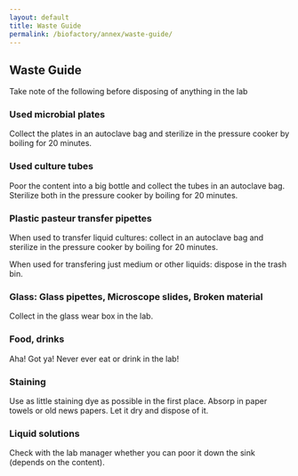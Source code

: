 ```yaml
---
layout: default
title: Waste Guide
permalink: /biofactory/annex/waste-guide/
---
```


## Waste Guide

Take note of the following before disposing of anything in the lab

### Used microbial plates

Collect the plates in an autoclave bag and sterilize in the pressure cooker by boiling for 20 minutes.

### Used culture tubes

Poor the content into a big bottle and collect the tubes in an autoclave bag. Sterilize both in the pressure cooker by boiling for 20 minutes.

### Plastic pasteur transfer pipettes

When used to transfer liquid cultures: collect in an autoclave bag and sterilize in the pressure cooker by boiling for 20 minutes.

When used for transfering just medium or other liquids: dispose in the trash bin.

### Glass: Glass pipettes, Microscope slides, Broken material

Collect in the glass wear box in the lab.

### Food, drinks

Aha! Got ya! Never ever eat or drink in the lab!

### Staining

Use as little staining dye as possible in the first place. Absorp in paper towels or old news papers. Let it dry and dispose of it.

### Liquid solutions

Check with the lab manager whether you can poor it down the sink (depends on the content).